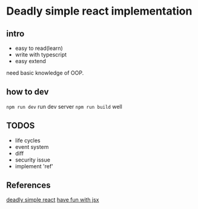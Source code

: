 Deadly simple react implementation
===

intro
----

- easy to read(learn)
- write with typescript
- easy extend

need basic knowledge of OOP.

how to dev
----

`npm run dev` run dev server
`npm run build` well

TODOS
---

- life cycles
- event system
- diff
- security issue
- implement 'ref'

References
----

[deadly simple react](https://hackernoon.com/build-your-own-react-48edb8ed350d)
[have fun with jsx](https://babeljs.io/repl#?babili=false&browsers=&build=&builtIns=false&spec=false&loose=false&debug=false&forceAllTransforms=false&shippedProposals=false&circleciRepo=&evaluate=false&fileSize=false&timeTravel=false&sourceType=module&lineWrap=true&presets=react%2Cstage-2&prettier=false&targets=&version=6.26.0&envVersion=)